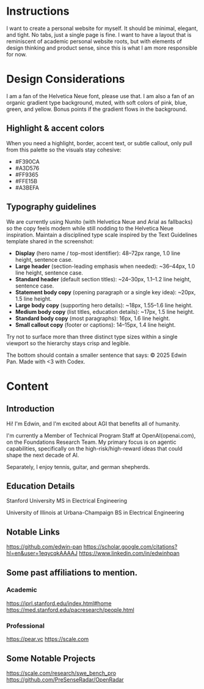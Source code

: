 # Instructions
I want to create a personal website for myself. It should be minimal, elegant, and tight. No tabs, just a single page is fine. I want to have a layout that is reminiscent of academic personal website roots, but with elements of design thinking and product sense, since this is what I am more responsible for now. 

# Design Considerations
I am a fan of the Helvetica Neue font, please use that. I am also a fan of an organic gradient type background, muted, with soft colors of pink, blue, green, and yellow. Bonus points if the gradient flows in the background.

## Highlight & accent colors
When you need a highlight, border, accent text, or subtle callout, only pull from this palette so the visuals stay cohesive:

- #F390CA
- #A3D576
- #FF9365
- #FFE15B
- #A3BEFA

## Typography guidelines
We are currently using Nunito (with Helvetica Neue and Arial as fallbacks) so the copy feels modern while still nodding to the Helvetica Neue inspiration. Maintain a disciplined type scale inspired by the Text Guidelines template shared in the screenshot:

- **Display** (hero name / top-most identifier): 48–72px range, 1.0 line height, sentence case.
- **Large header** (section-leading emphasis when needed): ~36–44px, 1.0 line height, sentence case.
- **Standard header** (default section titles): ~24–30px, 1.1–1.2 line height, sentence case.
- **Statement body copy** (opening paragraph or a single key idea): ~20px, 1.5 line height.
- **Large body copy** (supporting hero details): ~18px, 1.55–1.6 line height.
- **Medium body copy** (list titles, education details): ~17px, 1.5 line height.
- **Standard body copy** (most paragraphs): 16px, 1.6 line height.
- **Small callout copy** (footer or captions): 14–15px, 1.4 line height.

Try not to surface more than three distinct type sizes within a single viewport so the hierarchy stays crisp and legible.

The bottom should contain a smaller sentence that says:
© 2025 Edwin Pan. Made with <3 with Codex.

# Content

## Introduction 
Hi! I'm Edwin, and I'm excited about AGI that benefits all of humanity.

I'm currently a Member of Technical Program Staff at OpenAI(openai.com), on the Foundations Research Team. My primary focus is on agentic capabilities, specifically on the high-risk/high-reward ideas that could shape the next decade of AI.

Separately, I enjoy tennis, guitar, and german shepherds.


## Education Details

Stanford University
MS in Electrical Engineering

University of Illinois at Urbana-Champaign
BS in Electrical Engineering

## Notable Links
https://github.com/edwin-pan
https://scholar.google.com/citations?hl=en&user=1eqycqkAAAAJ
https://www.linkedin.com/in/edwinhpan

## Some past affiliations to mention. 

### Academic 
https://iprl.stanford.edu/index.html#home
https://med.stanford.edu/pacresearch/people.html


### Professional
https://pear.vc
https://scale.com


## Some Notable Projects
https://scale.com/research/swe_bench_pro
https://github.com/PreSenseRadar/OpenRadar


